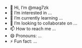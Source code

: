 - 👋 Hi, I’m @mag7zk
- 👀 I’m interested in ...
- 🌱 I’m currently learning ...
- 💞️ I’m looking to collaborate on ...
- 📫 How to reach me ...
- 😄 Pronouns: ...
- ⚡ Fun fact: ...

<!---
mag7zk/mag7zk is a ✨ special ✨ repository because its `README.md` (this file) appears on your GitHub profile.
You can click the Preview link to take a look at your changes.
--->
